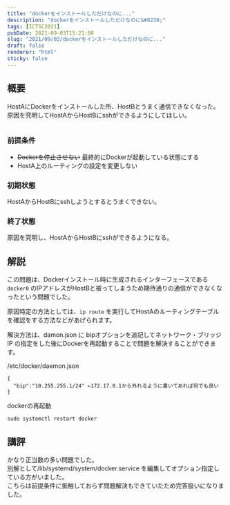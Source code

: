 ```yaml
---
title: "dockerをインストールしただけなのに..."
description: "dockerをインストールしただけなのに&#8230;"
tags: [ICTSC2021]
pubDate: 2021-09-03T15:21:08
slug: "2021/09/03/dockerをインストールしただけなのに..."
draft: false
renderer: "html"
sticky: false
---
```



<h2>概要</h2>



<p>HostAにDockerをインストールした所、HostBとうまく通信できなくなった。原因を究明してHostAからHostBにsshができるようにしてほしい。</p>



<figure class="wp-block-image"><img decoding="async" src="https://i.imgur.com/XXsgXPk.jpg.webp" alt=""/></figure>



<h3>前提条件</h3>



<ul><li><del>Dockerを停止させない</del> 最終的にDockerが起動している状態にする</li><li>HostA上のルーティングの設定を変更しない</li></ul>



<h3>初期状態</h3>



<p>HostAからHostBにsshしようとするとうまくできない。</p>



<h3>終了状態</h3>



<p>原因を究明し、HostAからHostBにsshができるようになる。</p>



<h2>解説</h2>



<p>この問題は、Dockerインストール時に生成されるインターフェースである<code>docker0</code> のIPアドレスがHostBと被ってしまうため期待通りの通信ができなくなったという問題でした。</p>



<p>原因特定の方法としては、<code>ip route</code> を実行してHostAのルーティングテーブルを確認をする方法などがあげられます。</p>



<p>解決方法は、damon.json に bipオプションを追記してネットワーク・ブリッジ IP の指定をした後にDockerを再起動することで問題を解決することができます。</p>



<p>/etc/docker/daemon.json</p>


<div class="wp-block-syntaxhighlighter-code "><pre class="brush: plain; title: ; title: ; notranslate" title=""><code>{
  &quot;bip&quot;:&quot;10.255.255.1/24&quot; ←172.17.0.1から外れるように書いてあれば何でも良い
}</code></pre></div>


<p>dockerの再起動</p>


<div class="wp-block-syntaxhighlighter-code "><pre class="brush: plain; title: ; title: ; notranslate" title=""><code>sudo systemctl restart docker</code></pre></div>


<h2>講評</h2>



<p>かなり正当数の多い問題でした。<br>
別解として/lib/systemd/system/docker.service を編集してオプション指定している方がいました。<br>
こちらは前提条件に抵触しておらず問題解決もできていたため完答扱いになりました。</p>

